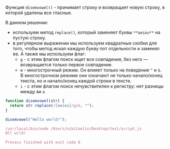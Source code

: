 Функция `disemvowel()` - принимает строку и возвращает новую строку, в которой удалены все гласные.

В данном решении:

- используем метод `replace()`, который заменяет буквы `**aeiou**` на пустую строку.
- в регулярном выражении мы используем квадратные скобки для того, чтобы метод искал каждую букву пот отдельности и заменял ее. А также мы используем флаг:
    - `g` - c этим флагом поиск ищет все совпадения, без него — возвращается только первое совпадение.
    - `m` - многострочный режим. Он влияет только на поведение `^` и `$`. В многострочном режиме они означают не только начало/конец текста, но и начало/конец каждой строки в тексте.
    - `i` - c этим флагом поиск нечувствителен к регистру: нет разницы между `A`и `a`

```JavaScript
function disemvowel(str) {
  return str.replace(/[aeiou]/gim, "");
}

disemvowel("Hello world!");
```

```JavaScript
/usr/local/bin/node /Users/nikitaelin/Desktop/test/script.js
Hll wrld!

Process finished with exit code 0
```